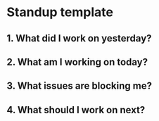 # Standup template

## 1. What did I work on yesterday?


## 2. What am I working on today?


## 3. What issues are blocking me? 

## 4. What should I work on next?
